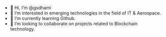 - 👋 Hi, I’m @gsdhami
- 👀 I’m interested in emerging technologies in the field of IT & Aerospace.
- 🌱 I’m currently learning Github.
- 💞️ I’m looking to collaborate on projects related to Blockchain technology.

<!---
gsdhami2020/gsdhami2020 is a ✨ special ✨ repository because its `README.md` (this file) appears on your GitHub profile.
You can click the Preview link to take a look at your changes.
--->
